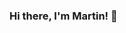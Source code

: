 ### Hi there, I'm Martin! 👋

<!--
**martinvlad/martinvlad** is a ✨ _special_ ✨ repository because its `README.md` (this file) appears on your GitHub profile.

Here are some ideas to get you started:

- 
-->
